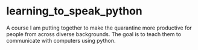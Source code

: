 # learning_to_speak_python
A course I am putting together to make the quarantine more productive for people from across diverse backgrounds. The goal is to teach them to communicate with computers using python.
